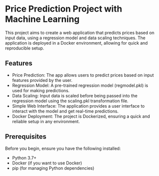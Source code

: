 # Price Prediction Project with Machine Learning

This project aims to create a web application that predicts prices based on input data, using a regression model and data scaling techniques. The application is deployed in a Docker environment, allowing for quick and reproducible setup.

## Features
- Price Prediction: The app allows users to predict prices based on input features provided by the user.
- Regression Model: A pre-trained regression model (regmodel.pkl) is used for making predictions.
- Data Scaling: Input data is scaled before being passed into the regression model using the scaling.pkl transformation file.
- Simple Web Interface: The application provides a user interface to interact with the model and get real-time predictions.
- Docker Deployment: The project is Dockerized, ensuring a quick and reliable setup in any environment.

## Prerequisites
Before you begin, ensure you have the following installed:
 - Python 3.7+
- Docker (if you want to use Docker)
- pip (for managing Python dependencies)
